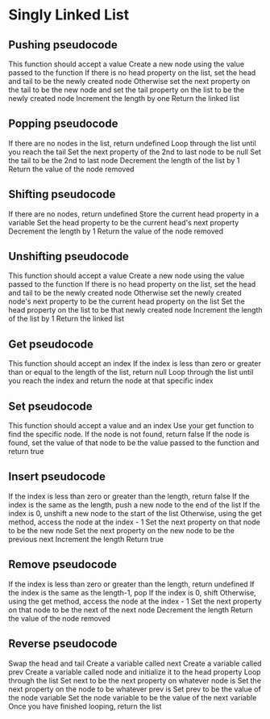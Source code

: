 ﻿# Singly Linked List

## Pushing pseudocode
This function should accept a value
Create a new node using the value passed to the function
If there is no head property on the list, set the head and tail to be the newly created node
Otherwise set the next property on the tail to be the new node and set the tail property on the list to be the newly created node
Increment the length by one
Return the linked list

## Popping pseudocode
If there are no nodes in the list, return undefined
Loop through the list until you reach the tail
Set the next property of the 2nd to last node to be null
Set the tail to be the 2nd to last node
Decrement the length of the list by 1
Return the value of the node removed

## Shifting pseudocode
If there are no nodes, return undefined
Store the current head property in a variable
Set the head property to be the current head's next property
Decrement the length by 1
Return the value of the node removed

## Unshifting pseudocode
This function should accept a value
Create a new node using the value passed to the function
If there is no head property on the list, set the head and tail to be the newly created node
Otherwise set the newly created node's next property to be the current head property on the list
Set the head property on the list to be that newly created node
Increment the length of the list by 1
Return the linked list

## Get pseudocode
This function should accept an index
If the index is less than zero or greater than or equal to the length of the list, return null
Loop through the list until you reach the index and return the node at that specific index

## Set pseudocode
This function should accept a value and an index
Use your get function to find the specific node.
If the node is not found, return false
If the node is found, set the value of that node to be the value passed to the function and return true

## Insert pseudocode
If the index is less than zero or greater than the length, return false
If the index is the same as the length, push a new node to the end of the list
If the index is 0, unshift a new node to the start of the list
Otherwise, using the get method, access the node at the index - 1
Set the next property on that node to be the new node
Set the next property on the new node to be the previous next
Increment the length
Return true

## Remove pseudocode
If the index is less than zero or greater than the length, return undefined
If the index is the same as the length-1, pop
If the index is 0, shift
Otherwise, using the get method, access the node at the index - 1
Set the next property on that node to be the next of the next node
Decrement the length
Return the value of the node removed

## Reverse pseudocode
Swap the head and tail
Create a variable called next
Create a variable called prev
Create a variable called node and initialize it to the head property
Loop through the list
Set next to be the next property on whatever node is
Set the next property on the node to be whatever prev is
Set prev to be the value of the node variable
Set the node variable to be the value of the next variable
Once you have finished looping, return the list
